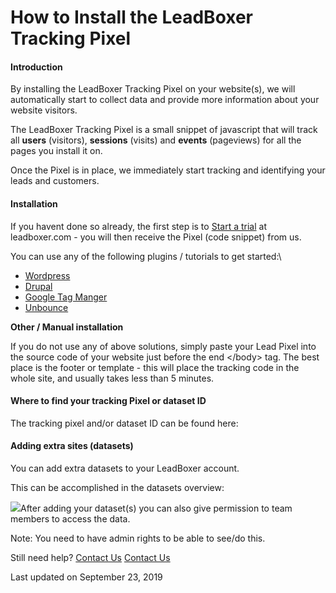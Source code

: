 # How to Install the LeadBoxer Tracking Pixel

#### Introduction

By installing the LeadBoxer Tracking Pixel on your website(s), we will automatically start to collect data and provide more information about your website visitors.

The LeadBoxer Tracking Pixel is a small snippet of javascript that will track all **users** (visitors), **sessions** (visits) and **events** (pageviews) for all the pages you install it on.

Once the Pixel is in place, we immediately start tracking and identifying your leads and customers. &#x20;

#### Installation

If you havent done so already, the first step is to [Start a trial](https://www.leadboxer.com/start/) at leadboxer.com - you will then receive the Pixel (code snippet) from us.

You can use any of the following plugins / tutorials to get started:\


* [Wordpress](https://docs.leadboxer.com/article/17-wordpress-leadboxer-plug-in)
* [Drupal](https://docs.leadboxer.com/article/85-drupal-module)
* [Google Tag Manger](https://docs.leadboxer.com/article/76-using-google-tag-manager-to-insert-lead-pixel)
* [Unbounce](https://docs.leadboxer.com/article/121-track-unbounce-landing-pages)

**Other / Manual installation**

If you do not use any of above solutions, simply paste your Lead Pixel into the source code of your website just before the end \</body> tag. The best place is the footer or template - this will place the tracking code in the whole site, and usually takes less than 5 minutes.

#### Where to find your tracking Pixel or dataset ID

The tracking pixel and/or dataset ID can be found here:

#### Adding extra sites (datasets)

You can add extra datasets to your LeadBoxer account.

This can be accomplished in the datasets overview:

![](https://d33v4339jhl8k0.cloudfront.net/docs/assets/565e1cb7c697915b26a5c214/images/5c471dee2c7d3a66e32d7c70/file-Anv46pNpYQ.png)After adding your dataset(s) you can also give permission to team members to access the data.

Note: You need to have admin rights to be able to see/do this.

Still need help? [Contact Us](broken-reference) [Contact Us](broken-reference)

Last updated on September 23, 2019
